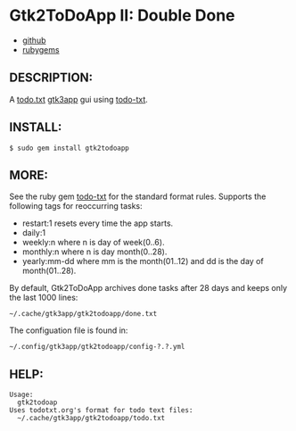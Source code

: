 # Gtk2ToDoApp II: Double Done

* [github](https://www.github.com/carlosjhr64/gtk2todoapp)
* [rubygems](https://rubygems.org/gems/gtk2todoapp)

## DESCRIPTION:

A [todo.txt](http://todotxt.org/)
[gtk3app](https://https://rubygems.org/gems/gtk2app) gui
using [todo-txt](https://rubygems.org/gems/todo-txt).

## INSTALL:

    $ sudo gem install gtk2todoapp

## MORE:

See the ruby gem [todo-txt](https://github.com/todotxt/todo.txt) for the standard format rules.
Supports the following tags for reoccurring tasks:

* restart:1 resets every time the app starts.
* daily:1
* weekly:n where n is day of week(0..6).
* monthly:n where n is day month(0..28).
* yearly:mm-dd where mm is the month(01..12) and dd is the day of month(01..28).

By default, Gtk2ToDoApp archives done tasks after 28 days and keeps only the last 1000 lines:

    ~/.cache/gtk3app/gtk2todoapp/done.txt

The configuation file is found in:

    ~/.config/gtk3app/gtk2todoapp/config-?.?.yml

## HELP:

    Usage:
      gtk2todoap
    Uses todotxt.org's format for todo text files:
      ~/.cache/gtk3app/gtk2todoapp/todo.txt

